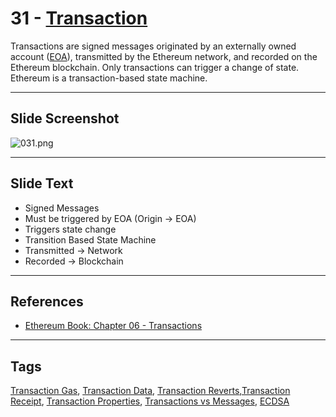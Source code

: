 # 31 - [Transaction](Transaction.md)

Transactions are signed messages originated by an externally owned account ([EOA](EOA.md)), transmitted by the Ethereum network, and recorded on the Ethereum blockchain. Only transactions can trigger a change of state. Ethereum is a transaction-based state machine.

___
## Slide Screenshot
![031.png](../../images/1.Ethereum%20101/031.png)
___
## Slide Text
- Signed Messages
- Must be triggered by EOA (Origin -> EOA)
- Triggers state change
- Transition Based State Machine
- Transmitted -> Network
- Recorded -> Blockchain
___
## References 
- [Ethereum Book: Chapter 06 - Transactions](https://github.com/ethereumbook/ethereumbook/blob/develop/06transactions.asciidoc)
___
## Tags
[Transaction Gas](Transaction%20Gas.md), [Transaction Data](Transaction%20Data.md), [Transaction Reverts](Transaction%20Reverts.md),[Transaction Receipt](Transaction%20Receipt.md), [Transaction Properties](Transaction%20Properties.md), [Transactions vs Messages](Transactions%20vs%20Messages.md), [ECDSA](ECDSA.md)